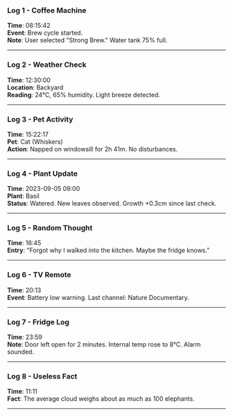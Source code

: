 ### **Log 1 - Coffee Machine**  
**Time**: 08:15:42  
**Event**: Brew cycle started.  
**Note**: User selected "Strong Brew." Water tank 75% full.  

---

### **Log 2 - Weather Check**  
**Time**: 12:30:00  
**Location**: Backyard  
**Reading**: 24°C, 65% humidity. Light breeze detected.  

---

### **Log 3 - Pet Activity**  
**Time**: 15:22:17  
**Pet**: Cat (Whiskers)  
**Action**: Napped on windowsill for 2h 41m. No disturbances.  

---

### **Log 4 - Plant Update**  
**Time**: 2023-09-05 09:00  
**Plant**: Basil  
**Status**: Watered. New leaves observed. Growth +0.3cm since last check.  

---

### **Log 5 - Random Thought**  
**Time**: 16:45  
**Entry**: "Forgot why I walked into the kitchen. Maybe the fridge knows."  

---

### **Log 6 - TV Remote**  
**Time**: 20:13  
**Event**: Battery low warning. Last channel: Nature Documentary.  

---

### **Log 7 - Fridge Log**  
**Time**: 23:59  
**Note**: Door left open for 2 minutes. Internal temp rose to 8°C. Alarm sounded.  

---

### **Log 8 - Useless Fact**  
**Time**: 11:11  
**Fact**: The average cloud weighs about as much as 100 elephants.  

---
